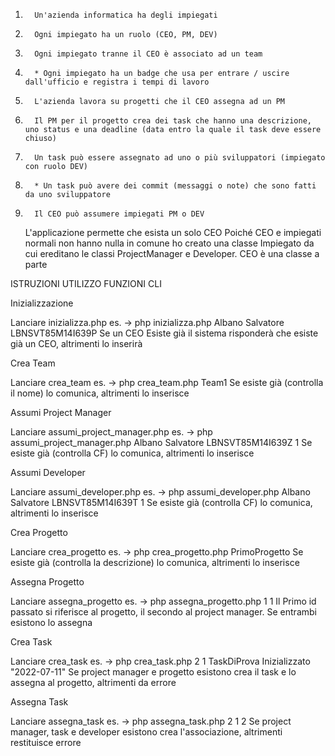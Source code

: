 1.       Un'azienda informatica ha degli impiegati

2.       Ogni impiegato ha un ruolo (CEO, PM, DEV)

3.       Ogni impiegato tranne il CEO è associato ad un team

4.       * Ogni impiegato ha un badge che usa per entrare / uscire dall'ufficio e registra i tempi di lavoro

5.       L'azienda lavora su progetti che il CEO assegna ad un PM

6.       Il PM per il progetto crea dei task che hanno una descrizione, uno status e una deadline (data entro la quale il task deve essere chiuso)

7.       Un task può essere assegnato ad uno o più sviluppatori (impiegato con ruolo DEV)

8.       * Un task può avere dei commit (messaggi o note) che sono fatti da uno sviluppatore

9.       Il CEO può assumere impiegati PM o DEV



   L'applicazione permette che esista un solo CEO
   Poiché CEO e impiegati normali non hanno nulla in comune ho creato una classe Impiegato da cui ereditano le classi ProjectManager e Developer.
   CEO è una classe a parte 


ISTRUZIONI UTILIZZO FUNZIONI CLI

Inizializzazione

Lanciare inizializza.php es. -> php inizializza.php Albano Salvatore LBNSVT85M14I639P
Se un CEO Esiste già il sistema risponderà che esiste già un CEO, altrimenti lo inserirà

   Crea Team

   Lanciare crea_team es. -> php crea_team.php Team1
   Se esiste già (controlla il nome) lo comunica, altrimenti lo inserisce
   
   Assumi Project Manager

   Lanciare assumi_project_manager.php es. -> php assumi_project_manager.php Albano Salvatore LBNSVT85M14I639Z 1
   Se esiste già (controlla CF) lo comunica, altrimenti lo inserisce

   Assumi Developer

   Lanciare assumi_developer.php es. -> php assumi_developer.php Albano Salvatore LBNSVT85M14I639T 1
   Se esiste già (controlla CF) lo comunica, altrimenti lo inserisce

 
   Crea Progetto

   Lanciare crea_progetto es. -> php crea_progetto.php PrimoProgetto
   Se esiste già (controlla la descrizione) lo comunica, altrimenti lo inserisce

   Assegna Progetto

   Lanciare assegna_progetto es. -> php assegna_progetto.php 1 1
   Il Primo id passato si riferisce al progetto, il secondo al project manager. Se entrambi esistono lo assegna

   Crea Task

   Lanciare crea_task es. -> php crea_task.php 2 1 TaskDiProva Inizializzato "2022-07-11"
   Se project manager e progetto esistono crea il task e lo assegna al progetto, altrimenti da errore

   Assegna Task

   Lanciare assegna_task es. -> php assegna_task.php 2 1 2
   Se project manager, task e developer esistono crea l'associazione, altrimenti restituisce errore







